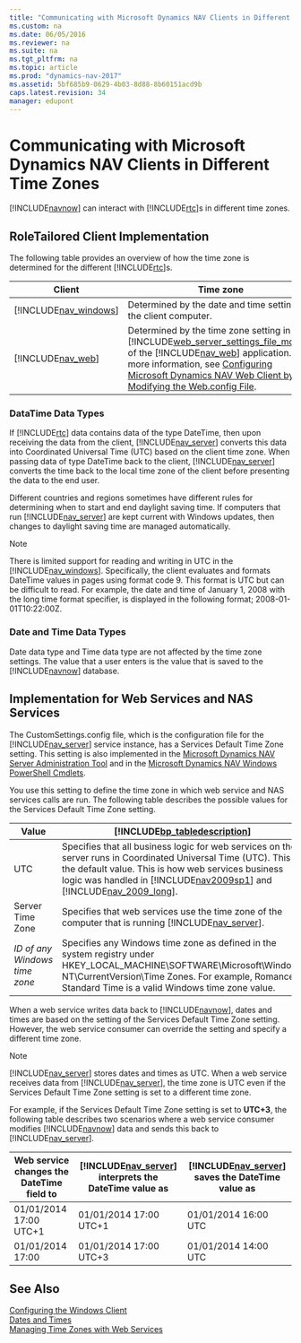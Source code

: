 ```yaml
---
title: "Communicating with Microsoft Dynamics NAV Clients in Different Time Zones"
ms.custom: na
ms.date: 06/05/2016
ms.reviewer: na
ms.suite: na
ms.tgt_pltfrm: na
ms.topic: article
ms.prod: "dynamics-nav-2017"
ms.assetid: 5bf685b9-0629-4b03-8d88-8b60151acd9b
caps.latest.revision: 34
manager: edupont
---
```

# Communicating with Microsoft Dynamics NAV Clients in Different Time Zones
[!INCLUDE[navnow](includes/navnow_md.md)] can interact with [!INCLUDE[rtc](includes/rtc_md.md)]s in different time zones.  
  
## RoleTailored Client Implementation  
 The following table provides an overview of how the time zone is determined for the different [!INCLUDE[rtc](includes/rtc_md.md)]s.  
  
|Client|Time zone|  
|------------|---------------|  
|[!INCLUDE[nav_windows](includes/nav_windows_md.md)]|Determined by the date and time settings of the client computer.|  
|[!INCLUDE[nav_web](includes/nav_web_md.md)]|Determined by the time zone setting in the [!INCLUDE[web_server_settings_file_md.md](includes/web_server_settings_file_md.md)] of the [!INCLUDE[nav_web](includes/nav_web_md.md)] application. For more information, see [Configuring Microsoft Dynamics NAV Web Client by Modifying the Web.config File](Configuring-Microsoft-Dynamics-NAV-Web-Client-by-Modifying-the-Web.config-File.md).|  
  
### DataTime Data Types  
 If [!INCLUDE[rtc](includes/rtc_md.md)] data contains data of the type DateTime, then upon receiving the data from the client, [!INCLUDE[nav_server](includes/nav_server_md.md)] converts this data into Coordinated Universal Time \(UTC\) based on the client time zone. When passing data of type DateTime back to the client, [!INCLUDE[nav_server](includes/nav_server_md.md)] converts the time back to the local time zone of the client before presenting the data to the end user.  
  
 Different countries and regions sometimes have different rules for determining when to start and end daylight saving time. If computers that run [!INCLUDE[nav_server](includes/nav_server_md.md)] are kept current with Windows updates, then changes to daylight saving time are managed automatically.  
  
> [!NOTE]  
>  There is limited support for reading and writing in UTC in the [!INCLUDE[nav_windows](includes/nav_windows_md.md)]. Specifically, the client evaluates and formats DateTime values in pages using format code 9. This format is UTC but can be difficult to read. For example, the date and time of January 1, 2008 with the long time format specifier, is displayed in the following format; 2008-01-01T10:22:00Z.  
  
### Date and Time Data Types  
 Date data type and Time data type are not affected by the time zone settings. The value that a user enters is the value that is saved to the [!INCLUDE[navnow](includes/navnow_md.md)] database.  
  
## Implementation for Web Services and NAS Services  
 The CustomSettings.config file, which is the configuration file for the [!INCLUDE[nav_server](includes/nav_server_md.md)] service instance, has a Services Default Time Zone setting. This setting is also implemented in the [Microsoft Dynamics NAV Server Administration Tool](Microsoft-Dynamics-NAV-Server-Administration-Tool.md) and in the [Microsoft Dynamics NAV Windows PowerShell Cmdlets](Microsoft-Dynamics-NAV-Windows-PowerShell-Cmdlets.md).  
  
 You use this setting to define the time zone in which web service and NAS services calls are run. The following table describes the possible values for the Services Default Time Zone setting.  
  
|Value|[!INCLUDE[bp_tabledescription](includes/bp_tabledescription_md.md)]|  
|-----------|---------------------------------------|  
|UTC|Specifies that all business logic for web services on the server runs in Coordinated Universal Time \(UTC\). This is the default value. This is how web services business logic was handled in [!INCLUDE[nav2009sp1](includes/nav2009sp1_md.md)] and [!INCLUDE[nav_2009_long](includes/nav_2009_long_md.md)].|  
|Server Time Zone|Specifies that web services use the time zone of the computer that is running [!INCLUDE[nav_server](includes/nav_server_md.md)].|  
|*ID of any Windows time zone*|Specifies any Windows time zone as defined in the system registry under HKEY\_LOCAL\_MACHINE\\SOFTWARE\\Microsoft\\Windows NT\\CurrentVersion\\Time Zones. For example, Romance Standard Time is a valid Windows time zone value.|  
  
 When a web service writes data back to [!INCLUDE[navnow](includes/navnow_md.md)], dates and times are based on the setting of the Services Default Time Zone setting. However, the web service consumer can override the setting and specify a different time zone.  
  
> [!NOTE]  
>  [!INCLUDE[nav_server](includes/nav_server_md.md)] stores dates and times as UTC. When a web service receives data from [!INCLUDE[nav_server](includes/nav_server_md.md)], the time zone is UTC even if the Services Default Time Zone setting is set to a different time zone.  
  
 For example, if the Services Default Time Zone setting is set to **UTC+3**, the following table describes two scenarios where a web service consumer modifies [!INCLUDE[navnow](includes/navnow_md.md)] data and sends this back to [!INCLUDE[nav_server](includes/nav_server_md.md)].  
  
|Web service changes the DateTime field to|[!INCLUDE[nav_server](includes/nav_server_md.md)] interprets the DateTime value as|[!INCLUDE[nav_server](includes/nav_server_md.md)] saves the DateTime value as|  
|-----------------------------------------------|---------------------------------------------------------------|----------------------------------------------------------|  
|01/01/2014 17:00 UTC+1|01/01/2014 17:00 UTC+1|01/01/2014 16:00 UTC|  
|01/01/2014 17:00|01/01/2014 17:00 UTC+3|01/01/2014 14:00 UTC|  
  
## See Also  
 [Configuring the Windows Client](Configuring-the-Windows-Client.md)   
 [Dates and Times](Dates-and-Times.md)   
 [Managing Time Zones with Web Services](Managing-Time-Zones-with-Web-Services.md)